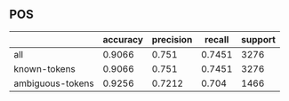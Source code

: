 
## POS

|                  | accuracy | precision | recall | support |
|------------------|----------|-----------|--------|---------|
| all              | 0.9066   | 0.751     | 0.7451 | 3276    |
| known-tokens     | 0.9066   | 0.751     | 0.7451 | 3276    |
| ambiguous-tokens | 0.9256   | 0.7212    | 0.704  | 1466    |

